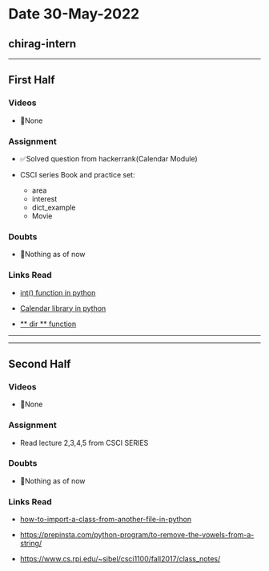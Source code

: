 # Date 30-May-2022

## chirag-intern

<hr>

## First Half

### Videos

- 🚫None

### Assignment

- ✅Solved question from hackerrank(Calendar Module)

- CSCI series Book and practice set:
  - area
  - interest
  - dict_example
  - Movie

### Doubts

- 🚫Nothing as of now

### Links Read

- [int() function in python](https://www.geeksforgeeks.org/python-int-function/)

- [Calendar library in python](https://docs.python.org/2/library/calendar.html#calendar.TextCalendar)

- [** dir ** function](https://www.geeksforgeeks.org/python-dir-function/)
<hr>
<hr>

## Second Half

### Videos

- 🚫None

### Assignment

- Read lecture 2,3,4,5 from CSCI SERIES

### Doubts

- 🚫Nothing as of now

### Links Read

- [how-to-import-a-class-from-another-file-in-python](https://www.geeksforgeeks.org/how-to-import-a-class-from-another-file-in-python/)

- https://prepinsta.com/python-program/to-remove-the-vowels-from-a-string/

- https://www.cs.rpi.edu/~sibel/csci1100/fall2017/class_notes/
